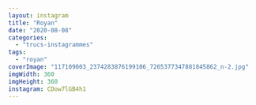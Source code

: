 ```yaml
---
layout: instagram
title: "Royan"
date: "2020-08-08"
categories: 
  - "trucs-instagrammes"
tags:
  - "royan"
coverImage: "117109003_2374283876199106_7265377347881845862_n-2.jpg"
imgWidth: 360
imgHeight: 360
instagram: CDow7lGB4h1
---
```

